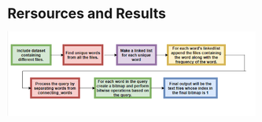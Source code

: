 # Rersources and Results
![information-retrieval-using-boolean-query](relevent-files/information-retrieval-using-boolean-query.png)